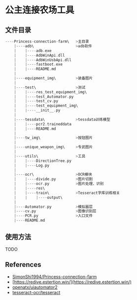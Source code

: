 # 公主连接农场工具
## 文件目录
```c
----Princess-connection-farm\   >主目录
    |----adb\                   >adb软件
    |    |----adb.exe
    |    |----AdbWinApi.dll
    |    |----AdbWinUsbApi.dll
    |    |----fastboot.exe
    |    |----README.md
    |
    |----equipment_img\         >装备图片
    |
    |----test\                  >测试
    |    |----res_test_equipment_img\
    |    |----test_Automator.py
    |    |----test_cv.py
    |    |----test_equipment_img\
    |    |----__init__.py
    |
    |----tessdata\              >tessdata训练模型
    |    |----pcr2.traineddata
    |    |----README.md
    |
    |----tw_img\                >按钮图片
    |
    |----unique_weapon_img\     >专武图片
    |
    |----utils\                 >工具
    |    |----DirectionTree.py
    |    |----Log.py
    |
    |----ocr\                   >OCR模块
    |    |----divide.py         >图片切割
    |    |----ocr.py            >图片处理、识别
    |    |----res\
    |    |----train\            >Tesseract字库训练相关
    |    |    |----output\
    |
    |----Automator.py           >模拟器层
    |----cv.py                  >图像识别层             
    |----PCR.py                 >入口文件
    |----README.md
```
## 使用方法
TODO
## References
* [SimonShi1994/Princess-connection-farm](https://github.com/SimonShi1994/Princess-connection-farm) 
* [https://redive.estertion.win/](https://redive.estertion.win/) 
* [openatx/uiautomator2](https://github.com/openatx/uiautomator2)
* [tesseract-ocr/tesseract](https://github.com/tesseract-ocr/tesseract)
